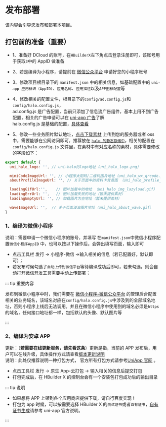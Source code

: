 # 发布部署

该内容会引导您发布和部署本项目。

## 打包前的准备（重要）

- 1、准备好 DCloud 的账号，在`HBuilderX`左下角点击登录注册即可，该账号用于获取`3`中的 AppID 做准备

- 2、若是编译为小程序，请提前在 [微信公众平台](https://mp.weixin.qq.com/) 申请好您的小程序账号

- 3、修改项目根目录下的 `manifest.json` 中的相关信息，如基础配置中的 `uni-app 应用标识（AppID）`、`应用名称`、`应用描述`以及`APP图标配置`等

- 4、修改相关的配置文件，根目录下的`config/ad.config.js`和`config/halo.config.js`，
  <br/>ad.config.js 是广告配置，当前只添加了信息流广告组件，基本上用不到广告配置，相关的广告申请可以在 [uni-app 广告](https://uniapp.dcloud.net.cn/component/ad.html)了解
  <br/>halo.config.js 是基础的配置，[具体查看](./settings.md)

- 5、修改一些业务图片默认地址，<a href="https://wwqj.lanzoum.com/i2USg0jcy3qf"  target="_blank" title="点击下载素材">点击下载素材</a> 上传到您的服务器或者 oss 中，需要能够在公网访问即可，推荐放在 [`halo 的静态存储中`](../problem/questions.md#_3、如何进入halo后台的静态存储上传文件？)，相关的配置在 `config/halo.config.js` 文件里，在素材中有对应名称的素材，具体需要修改的字段如下：

```javascript
export default {
  uni_halo_logo: '', // uni-halo的logo地址（uni_halo_logo.png）

  miniCodeImageUrl: '', // 小程序太阳码/二维码图片地址（uni_halo_wx_qrcode.jpg）
  aboutProfileImageUrl: '', // 关于页面中的资料卡背景图 （uni_halo_profile_bg.jpg）

  loadingGifUrl:'',    // 图片加载中的地址 （uni_halo_img_lazyload.gif）
  loadingErrUrl: '',   // 图片加载失败的地址（暂未提供素材）
  loadingEmptyUrl: '', // 加载图片为空地址（暂未提供素材）

  waveImageUrl: '',  // 关于页面波浪图片地址（uni_halo_about_wave.gif）
}
```

### 1、编译为微信小程序

说明：需要申请一个微信小程序的账号，并填写 在`manifest.json`中微信小程序配置`微信小程序AppID` 中，也可以按以下操作后，会弹出填写页面，输入即可

- 点击工具栏 发行 -> 小程序-微信 ->输入相关的信息（若已配置好，默认即可）；
- 若发布时候勾选了`自动上传到微信平台`等待编译成功后即可，若未勾选，则会自动打开微信开发工具需要手动上传部署；

::: tip 重要内容

发布到微信小程序中时，我们需要在 [微信小程序-微信公众平台](https://mp.weixin.qq.com/) 的管理后台配置相关的业务域名，该域名对应在`config/halo.config.js`中涉及到的全部域名地址，否则小程序上线后无法调用，并且在微信小程序中使用到的域名必须是`https`的域名，任何接口地址都一样，包括默认的头像、默认图片等

:::

### 2、编译为安卓 APP

更新：（**若需要在线更新服务，请先看这条**）更新是指，当前的 APP 发布后，用户可以在线升级，具体操作方式请查看[版本更新说明](../tutorial/update.md)
<br/>说明：此处仅推荐说明一种打包方式， 官方所有打包方式请参考[UniApp 官网](https://uniapp.dcloud.net.cn/tutorial/app-base.html) 。

- 点击工具栏 发行 -> 原生 App-云打包 -> 输入相关的信息后提交打包
- 打包完成后，在 HBuilder X 的控制台会有一个安装包打包成功后的输出目录

::: tip 说明

- 如果想将 APP 上架到各个应用商店提供下载，请自行百度实现！
- 打包为 app 时候，可以按需要选择 HBuilder X 的`测试证书`或者`自有证书`，[自有证书生成]()请参考 uni-app 官方说明。

:::

